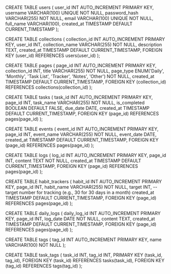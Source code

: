 CREATE TABLE users (
  user_id INT AUTO_INCREMENT PRIMARY KEY,
  username VARCHAR(100) UNIQUE NOT NULL,
  password_hash VARCHAR(255) NOT NULL,
  email VARCHAR(100) UNIQUE NOT NULL,
  full_name VARCHAR(100),
  created_at TIMESTAMP DEFAULT CURRENT_TIMESTAMP
);

CREATE TABLE collections (
  collection_id INT AUTO_INCREMENT PRIMARY KEY,
  user_id INT,
  collection_name VARCHAR(255) NOT NULL,
  description TEXT,
  created_at TIMESTAMP DEFAULT CURRENT_TIMESTAMP,
  FOREIGN KEY (user_id) REFERENCES users(user_id)
);

CREATE TABLE pages (
  page_id INT AUTO_INCREMENT PRIMARY KEY,
  collection_id INT,
  title VARCHAR(255) NOT NULL,
  page_type ENUM('Daily', 'Monthly', 'Task List', 'Tracker', 'Notes', 'Other') NOT NULL,
  created_at TIMESTAMP DEFAULT CURRENT_TIMESTAMP,
  FOREIGN KEY (collection_id) REFERENCES collections(collection_id)
);


CREATE TABLE tasks (
  task_id INT AUTO_INCREMENT PRIMARY KEY,
  page_id INT,
  task_name VARCHAR(255) NOT NULL,
  is_completed BOOLEAN DEFAULT FALSE,
  due_date DATE,
  created_at TIMESTAMP DEFAULT CURRENT_TIMESTAMP,
  FOREIGN KEY (page_id) REFERENCES pages(page_id)
);


CREATE TABLE events (
  event_id INT AUTO_INCREMENT PRIMARY KEY,
  page_id INT,
  event_name VARCHAR(255) NOT NULL,
  event_date DATE,
  created_at TIMESTAMP DEFAULT CURRENT_TIMESTAMP,
  FOREIGN KEY (page_id) REFERENCES pages(page_id)
);




CREATE TABLE logs (
  log_id INT AUTO_INCREMENT PRIMARY KEY,
  page_id INT,
  content TEXT NOT NULL,
  created_at TIMESTAMP DEFAULT CURRENT_TIMESTAMP,
  FOREIGN KEY (page_id) REFERENCES pages(page_id)
);

CREATE TABLE habit_trackers (
  habit_id INT AUTO_INCREMENT PRIMARY KEY,
  page_id INT,
  habit_name VARCHAR(255) NOT NULL,
  target INT,  -- target number for tracking (e.g., 30 for 30 days in a month)
  created_at TIMESTAMP DEFAULT CURRENT_TIMESTAMP,
  FOREIGN KEY (page_id) REFERENCES pages(page_id)
);

CREATE TABLE daily_logs (
  daily_log_id INT AUTO_INCREMENT PRIMARY KEY,
  page_id INT,
  log_date DATE NOT NULL,
  content TEXT,
  created_at TIMESTAMP DEFAULT CURRENT_TIMESTAMP,
  FOREIGN KEY (page_id) REFERENCES pages(page_id)
);

CREATE TABLE tags (
  tag_id INT AUTO_INCREMENT PRIMARY KEY,
  name VARCHAR(100) NOT NULL
);

CREATE TABLE task_tags (
  task_id INT,
  tag_id INT,
  PRIMARY KEY (task_id, tag_id),
  FOREIGN KEY (task_id) REFERENCES tasks(task_id),
  FOREIGN KEY (tag_id) REFERENCES tags(tag_id)
);
